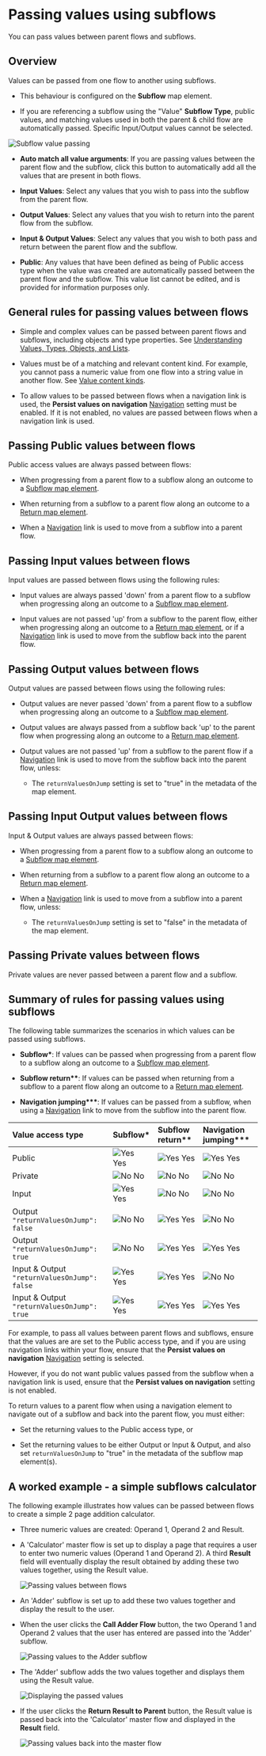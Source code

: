 # Passing values using subflows

<head>
  <meta name="guidename" content="Flow"/>
  <meta name="context" content="GUID-8a94d936-7c7c-4e50-8706-6652dcf1e0c9"/>
</head>


You can pass values between parent flows and subflows.

## Overview

Values can be passed from one flow to another using subflows.

-   This behaviour is configured on the **Subflow** map element.

-   If you are referencing a subflow using the "Value" **Subflow Type**, public values, and matching values used in both the parent & child flow are automatically passed. Specific Input/Output values cannot be selected.


![Subflow value passing](../Images/img-flo-Subflows_values_9fa9ab83-7aeb-44c8-88d2-1fa162cca0be.png)

-   **Auto match all value arguments**: If you are passing values between the parent flow and the subflow, click this button to automatically add all the values that are present in both flows.

-   **Input Values**: Select any values that you wish to pass into the subflow from the parent flow.

-   **Output Values**: Select any values that you wish to return into the parent flow from the subflow.

-   **Input & Output Values**: Select any values that you wish to both pass and return between the parent flow and the subflow.

-   **Public**: Any values that have been defined as being of Public access type when the value was created are automatically passed between the parent flow and the subflow. This value list cannot be edited, and is provided for information purposes only.


## General rules for passing values between flows

-   Simple and complex values can be passed between parent flows and subflows, including objects and type properties. See [Understanding Values, Types, Objects, and Lists](c-flo-Values_Understanding_0a938b9f-c1be-45d9-b53f-aa9d0addad86.md).

-   Values must be of a matching and relevant content kind. For example, you cannot pass a numeric value from one flow into a string value in another flow. See [Value content kinds](c-flo-Values_Content_Types_782220dc-722d-4d55-8576-e0274117e190.md).

-   To allow values to be passed between flows when a navigation link is used, the **Persist values on navigation** [Navigation](c-flo-Navigation_871ceb19-15cf-4fe6-bc34-7e07acbf5878.md) setting must be enabled. If it is not enabled, no values are passed between flows when a navigation link is used.


## Passing Public values between flows

Public access values are always passed between flows:

-   When progressing from a parent flow to a subflow along an outcome to a [Subflow map element](c-flo-ME_Subflow_3ab11267-89f8-4b36-afe8-1be36e1c4cef.md).

-   When returning from a subflow to a parent flow along an outcome to a [Return map element](c-flo-ME_Return_d54ca14f-ff8b-43a6-af0b-db0174ad22df.md).

-   When a [Navigation](c-flo-Navigation_871ceb19-15cf-4fe6-bc34-7e07acbf5878.md) link is used to move from a subflow into a parent flow.


## Passing Input values between flows

Input values are passed between flows using the following rules:

-   Input values are always passed 'down' from a parent flow to a subflow when progressing along an outcome to a [Subflow map element](c-flo-ME_Subflow_3ab11267-89f8-4b36-afe8-1be36e1c4cef.md).

-   Input values are not passed 'up' from a subflow to the parent flow, either when progressing along an outcome to a [Return map element](c-flo-ME_Return_d54ca14f-ff8b-43a6-af0b-db0174ad22df.md), or if a [Navigation](c-flo-Navigation_871ceb19-15cf-4fe6-bc34-7e07acbf5878.md) link is used to move from the subflow back into the parent flow.


## Passing Output values between flows

Output values are passed between flows using the following rules:

-   Output values are never passed 'down' from a parent flow to a subflow when progressing along an outcome to a [Subflow map element](c-flo-ME_Subflow_3ab11267-89f8-4b36-afe8-1be36e1c4cef.md).

-   Output values are always passed from a subflow back 'up' to the parent flow when progressing along an outcome to a [Return map element](c-flo-ME_Return_d54ca14f-ff8b-43a6-af0b-db0174ad22df.md).

-   Output values are not passed 'up' from a subflow to the parent flow if a [Navigation](c-flo-Navigation_871ceb19-15cf-4fe6-bc34-7e07acbf5878.md) link is used to move from the subflow back into the parent flow, unless:

    -   The `returnValuesOnJump` setting is set to "true" in the metadata of the map element.


## Passing Input Output values between flows

Input & Output values are always passed between flows:

-   When progressing from a parent flow to a subflow along an outcome to a [Subflow map element](c-flo-ME_Subflow_3ab11267-89f8-4b36-afe8-1be36e1c4cef.md).

-   When returning from a subflow to a parent flow along an outcome to a [Return map element](c-flo-ME_Return_d54ca14f-ff8b-43a6-af0b-db0174ad22df.md).

-   When a [Navigation](c-flo-Navigation_871ceb19-15cf-4fe6-bc34-7e07acbf5878.md) link is used to move from a subflow into a parent flow, unless:

    -   The `returnValuesOnJump` setting is set to "false" in the metadata of the map element.


## Passing Private values between flows

Private values are never passed between a parent flow and a subflow.

## Summary of rules for passing values using subflows

The following table summarizes the scenarios in which values can be passed using subflows.

-   **Subflow\***: If values can be passed when progressing from a parent flow to a subflow along an outcome to a [Subflow map element](c-flo-ME_Subflow_3ab11267-89f8-4b36-afe8-1be36e1c4cef.md).

-   **Subflow return\*\***: If values can be passed when returning from a subflow to a parent flow along an outcome to a [Return map element](c-flo-ME_Return_d54ca14f-ff8b-43a6-af0b-db0174ad22df.md).

-   **Navigation jumping\*\*\***: If values can be passed from a subflow, when using a [Navigation](c-flo-Navigation_871ceb19-15cf-4fe6-bc34-7e07acbf5878.md) link to move from the subflow into the parent flow.


|Value access type|Subflow\*|Subflow return\*\*|Navigation jumping\*\*\*|
|:----------------|:--------|:-----------------|:-----------------------|
|Public|![Yes](../Images/img-flo-Icon_Tick_d235399f-31a8-4464-a9c7-984432116e77.png) Yes|![Yes](../Images/img-flo-Icon_Tick_d235399f-31a8-4464-a9c7-984432116e77.png) Yes|![Yes](../Images/img-flo-Icon_Tick_d235399f-31a8-4464-a9c7-984432116e77.png) Yes|
|Private|![No](../Images/img-flo-Icon_Cross_b07fedc0-b847-48db-9354-e864a2e4c221.png) No|![No](../Images/img-flo-Icon_Cross_b07fedc0-b847-48db-9354-e864a2e4c221.png) No|![No](../Images/img-flo-Icon_Cross_b07fedc0-b847-48db-9354-e864a2e4c221.png) No|
|Input|![Yes](../Images/img-flo-Icon_Tick_d235399f-31a8-4464-a9c7-984432116e77.png) Yes|![No](../Images/img-flo-Icon_Cross_b07fedc0-b847-48db-9354-e864a2e4c221.png) No|![No](../Images/img-flo-Icon_Cross_b07fedc0-b847-48db-9354-e864a2e4c221.png) No|
|Output `"returnValuesOnJump": false`|![No](../Images/img-flo-Icon_Cross_b07fedc0-b847-48db-9354-e864a2e4c221.png) No|![Yes](../Images/img-flo-Icon_Tick_d235399f-31a8-4464-a9c7-984432116e77.png) Yes|![No](../Images/img-flo-Icon_Cross_b07fedc0-b847-48db-9354-e864a2e4c221.png) No|
|Output `"returnValuesOnJump": true`|![No](../Images/img-flo-Icon_Cross_b07fedc0-b847-48db-9354-e864a2e4c221.png) No|![Yes](../Images/img-flo-Icon_Tick_d235399f-31a8-4464-a9c7-984432116e77.png) Yes|![Yes](../Images/img-flo-Icon_Tick_d235399f-31a8-4464-a9c7-984432116e77.png) Yes|
|Input & Output `"returnValuesOnJump": false`|![Yes](../Images/img-flo-Icon_Tick_d235399f-31a8-4464-a9c7-984432116e77.png) Yes|![Yes](../Images/img-flo-Icon_Tick_d235399f-31a8-4464-a9c7-984432116e77.png) Yes|![No](../Images/img-flo-Icon_Cross_b07fedc0-b847-48db-9354-e864a2e4c221.png) No|
|Input & Output `"returnValuesOnJump": true`|![Yes](../Images/img-flo-Icon_Tick_d235399f-31a8-4464-a9c7-984432116e77.png) Yes|![Yes](../Images/img-flo-Icon_Tick_d235399f-31a8-4464-a9c7-984432116e77.png) Yes|![Yes](../Images/img-flo-Icon_Tick_d235399f-31a8-4464-a9c7-984432116e77.png) Yes|

For example, to pass all values between parent flows and subflows, ensure that the values are are set to the Public access type, and if you are using navigation links within your flow, ensure that the **Persist values on navigation** [Navigation](c-flo-Navigation_871ceb19-15cf-4fe6-bc34-7e07acbf5878.md) setting is selected.

However, if you do not want public values passed from the subflow when a navigation link is used, ensure that the **Persist values on navigation** setting is not enabled.

To return values to a parent flow when using a navigation element to navigate out of a subflow and back into the parent flow, you must either:

-   Set the returning values to the Public access type, or

-   Set the returning values to be either Output or Input & Output, and also set `returnValuesOnJump` to "true" in the metadata of the subflow map element\(s\).


## A worked example - a simple subflows calculator

The following example illustrates how values can be passed between flows to create a simple 2 page addition calculator.

-   Three numeric values are created: Operand 1, Operand 2 and Result.

-   A 'Calculator' master flow is set up to display a page that requires a user to enter two numeric values \(Operand 1 and Operand 2\). A third **Result** field will eventually display the result obtained by adding these two values together, using the Result value.

    ![Passing values between flows](../Images/img-flo-Subflows_values_step1_da7908db-1a16-43d1-91cd-f6652c59fd1f.png)

-   An 'Adder' subflow is set up to add these two values together and display the result to the user.

-   When the user clicks the **Call Adder Flow** button, the two Operand 1 and Operand 2 values that the user has entered are passed into the 'Adder' subflow.

    ![Passing values to the Adder subflow](../Images/img-flo-Subflows_values_step3_f2c1c50e-b766-4564-b92e-f34b11e84dfc.png)

-   The 'Adder' subflow adds the two values together and displays them using the Result value.

    ![Displaying the passed values](../Images/img-flo-Subflows_values_step2_5dd43cb6-81cb-4118-b3e2-f7de0dcf700a.png)

-   If the user clicks the **Return Result to Parent** button, the Result value is passed back into the 'Calculator' master flow and displayed in the **Result** field.

    ![Passing values back into the master flow](../Images/img-flo-Subflows_values_step4_7349574d-58f1-4f5d-b360-6455b58ad3d7.png)